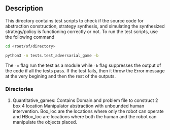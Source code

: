 ## Description

This directory contains test scripts to check if the source code for abstraction construction, strategy synthesis, and simulating the synthesized strategy/policy is functioning correctly or not. To run the test scripts, use the following command

```bash
cd <root/of/directory>

python3 -m tests.test_adversarial_game -b
```

The `-m` flag run the test as a module while `-b` flag suppresses the output of the code if all the tests pass. If the test fails, then it throw the Error message at the very begining and then the rest of the outputs.

### Directories

1. Quantitative_games: Contains Domain and problem file to construct 2 box 4 location Manipulator abstraction with unbounded human intervention. Box_loc are the locations where only the robot can operate and HBox_loc are locations where both the human and the robot can manipulate the objects placed.  